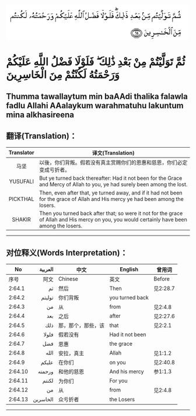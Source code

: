 ![002:064](images/002_064.gif)

#  ثُمَّ تَوَلَّيْتُمْ مِنْ بَعْدِ ذَٰلِكَ ۖ فَلَوْلَا فَضْلُ اللَّهِ عَلَيْكُمْ وَرَحْمَتُهُ لَكُنْتُمْ مِنَ الْخَاسِرِينَ 

## Thumma tawallaytum min baAAdi thalika falawla fadlu Allahi AAalaykum warahmatuhu lakuntum mina alkhasireena

## 翻译(Translation)：

| Translator | 译文(Translation)                                            |
|:----------:| ------------------------------------------------------------ |
| 马坚       | 以後，你们背叛。假若没有真主赏赐你们的恩惠和慈恩，你们必定变成亏折者。 |
| YUSUFALI   | But ye turned back thereafter: Had it not been for the Grace and Mercy of Allah to you, ye had surely been among the lost. |
| PICKTHAL   | Then, even after that, ye turned away, and if it had not been for the grace of Allah and His mercy ye had been among the losers. |
| SHAKIR     | Then you turned back after that; so were it not for the grace of Allah and His mercy on you, you would certainly have been among the losers. |

---

## 对位释义(Words Interpretation)：

| No      | العربية  | 中文               | English         | 曾用词   |
| ------- | --------:| ------------------ | --------------- | -------- |
| 序号    | 阿文     | Chinese            | 英文            | Before   |
| 2:64.1  | ثم       | 然后               | Then            | 见2:28.7 |
| 2:64.2  | توليتم   | 你们背叛           | you turned back |          |
| 2:64.3  | من       | 从                 | from            | 见2:4.8  |
| 2:64.4  | بعد      | 之后               | after           | 见2:27.6 |
| 2:64.5  | ذلك      | 那，那个，那些，该 | that            | 见2:2.1  |
| 2:64.6  | فلولا    | 假若没有           | Had it not been |          |
| 2:64.7  | فضل      | 恩惠               | the grace       |          |
| 2:64.8  | الله     | 安拉，真主         | Allah           | 见1:1.2  |
| 2:64.9  | عليكم    | 在你们             | on you          | 见2:40.8 |
| 2:64.10 | ورحمته   | 和他的慈恩         | And his mercy   | 参1:1.3  |
| 2:64.11 | لكنتم    | 为你们             | For you         |          |
| 2:64.12 | من       | 从                 | from            | 见2:4.8  |
| 2:64.13 | الخاسرين | 众亏折者           | the Losers      |          |

---
